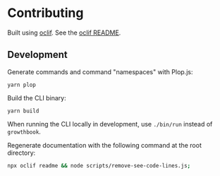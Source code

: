 # Contributing

Built using [oclif](https://github.com/oclif/oclif). See the [oclif README](./oclif_README.md).


## Development

Generate commands and command "namespaces" with Plop.js:

    yarn plop

Build the CLI binary:

    yarn build

When running the CLI locally in development, use `./bin/run` instead of `growthbook`.

Regenerate documentation with the following command at the root directory:

```sh
npx oclif readme && node scripts/remove-see-code-lines.js;
```
